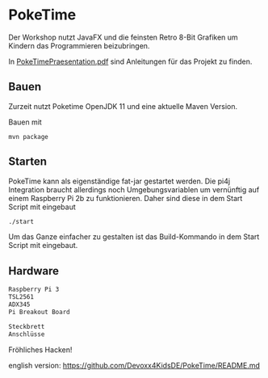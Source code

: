PokeTime
=================

Der Workshop nutzt JavaFX und die feinsten Retro 8-Bit Grafiken um Kindern das Programmieren
beizubringen.

In [PokeTimePraesentation.pdf](PokeTimePraesentation.pdf) sind Anleitungen für das Projekt zu
finden.

## Bauen

Zurzeit nutzt Poketime OpenJDK 11 und eine aktuelle Maven Version.

Bauen mit
```
mvn package
```

## Starten

PokeTime kann als eigenständige fat-jar gestartet werden. Die pi4j Integration braucht
allerdings noch Umgebungsvariablen um vernünftig auf einem Raspberry Pi 2b zu funktionieren.
Daher sind diese in dem Start Script mit eingebaut

```bash
./start
```

Um das Ganze einfacher zu gestalten ist das Build-Kommando in dem Start Script mit eingebaut.

## Hardware

```bash
Raspberry Pi 3
TSL2561
ADX345
Pi Breakout Board

Steckbrett
Anschlüsse
```

Fröhliches Hacken!   

english version: https://github.com/Devoxx4KidsDE/PokeTime/README.md
